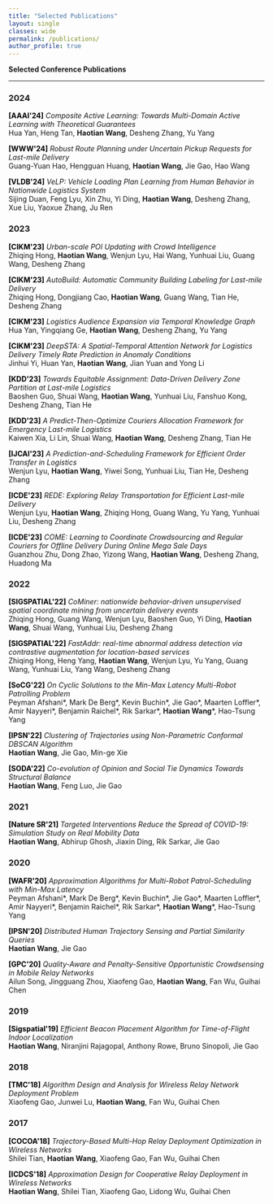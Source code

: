 ```yaml
---
title: "Selected Publications"
layout: single
classes: wide
permalink: /publications/
author_profile: true
---
```


**Selected Conference Publications**

---

### 2024

<span style="color:black;font-weight:bold">[AAAI'24]</span> *Composite Active Learning: Towards Multi-Domain Active Learning with Theoretical Guarantees* <br>
Hua Yan, Heng Tan, **Haotian Wang**, Desheng Zhang, Yu Yang<br>

<span style="color:black;font-weight:bold">[WWW'24]</span> *Robust Route Planning under Uncertain Pickup Requests for Last-mile Delivery* <br>
Guang-Yuan Hao, Hengguan Huang, **Haotian Wang**, Jie Gao, Hao Wang<br>

<span style="color:black;font-weight:bold">[VLDB'24]</span> *VeLP: Vehicle Loading Plan Learning from Human Behavior in Nationwide Logistics System* <br>
Sijing Duan, Feng Lyu, Xin Zhu, Yi Ding, **Haotian Wang**, Desheng Zhang, Xue Liu, Yaoxue Zhang, Ju Ren<br>

### 2023

<span style="color:black;font-weight:bold">[CIKM'23]</span> *Urban-scale POI Updating with Crowd Intelligence* <br>
Zhiqing Hong, **Haotian Wang**, Wenjun Lyu, Hai Wang, Yunhuai Liu, Guang Wang, Desheng Zhang<br>

<span style="color:black;font-weight:bold">[CIKM'23]</span> *AutoBuild: Automatic Community Building Labeling for Last-mile Delivery* <br>
Zhiqing Hong, Dongjiang Cao, **Haotian Wang**, Guang Wang, Tian He, Desheng Zhang<br>


<span style="color:black;font-weight:bold">[CIKM'23]</span> *Logistics Audience Expansion via Temporal Knowledge Graph* <br>
Hua Yan, Yingqiang Ge, **Haotian Wang**, Desheng Zhang, Yu Yang<br>

<span style="color:black;font-weight:bold">[CIKM'23]</span> *DeepSTA: A Spatial-Temporal Attention Network for Logistics Delivery Timely Rate Prediction in Anomaly Conditions* <br>
Jinhui Yi, Huan Yan, **Haotian Wang**, Jian Yuan and Yong Li<br>

<span style="color:black;font-weight:bold">[KDD'23]</span> *Towards Equitable Assignment: Data-Driven Delivery Zone Partition at Last-mile Logistics* <br>
Baoshen Guo, Shuai Wang, **Haotian Wang**, Yunhuai Liu, Fanshuo Kong, Desheng Zhang, Tian He<br>

<span style="color:black;font-weight:bold">[KDD'23]</span> *A Predict-Then-Optimize Couriers Allocation Framework for Emergency Last-mile Logistics* <br>
Kaiwen Xia, Li Lin, Shuai Wang, **Haotian Wang**, Desheng Zhang, Tian He<br>

<span style="color:black;font-weight:bold">[IJCAI'23]</span> *A Prediction-and-Scheduling Framework for Efficient Order Transfer in Logistics* <br>
Wenjun Lyu, **Haotian Wang**, Yiwei Song, Yunhuai Liu, Tian He, Desheng Zhang<br>

<span style="color:black;font-weight:bold">[ICDE'23]</span> *REDE: Exploring Relay Transportation for Efficient Last-mile Delivery* <br>
Wenjun Lyu, **Haotian Wang**, Zhiqing Hong, Guang Wang, Yu Yang, Yunhuai Liu, Desheng Zhang<br>

<span style="color:black;font-weight:bold">[ICDE'23]</span> *COME: Learning to Coordinate Crowdsourcing and Regular Couriers for Offline Delivery During Online Mega Sale Days* <br>
Guanzhou Zhu, Dong Zhao, Yizong Wang, **Haotian Wang**, Desheng Zhang, Huadong Ma<br>

### 2022

<span style="color:black;font-weight:bold">[SIGSPATIAL'22]</span> *CoMiner: nationwide behavior-driven unsupervised spatial coordinate mining from uncertain delivery events* <br>
Zhiqing Hong, Guang Wang, Wenjun Lyu, Baoshen Guo, Yi Ding, **Haotian Wang**, Shuai Wang, Yunhuai Liu, Desheng Zhang<br>

<span style="color:black;font-weight:bold">[SIGSPATIAL'22]</span> *FastAddr: real-time abnormal address detection via contrastive augmentation for location-based services* <br>
Zhiqing Hong, Heng Yang, **Haotian Wang**, Wenjun Lyu, Yu Yang, Guang Wang, Yunhuai Liu, Yang Wang, Desheng Zhang<br>

<span style="color:black;font-weight:bold">[SoCG'22]</span> *On Cyclic Solutions to the Min-Max Latency Multi-Robot Patrolling Problem* <br>
Peyman Afshani*, Mark De Berg*, Kevin Buchin*, Jie Gao*, Maarten Loffler*, Amir Nayyeri*, Benjamin Raichel*, Rik Sarkar*, **Haotian Wang***, Hao-Tsung Yang<br>

<span style="color:black;font-weight:bold">[IPSN'22]</span> *Clustering of Trajectories using Non-Parametric Conformal DBSCAN Algorithm* <br>
**Haotian Wang**, Jie Gao, Min-ge Xie<br>

<span style="color:black;font-weight:bold">[SODA'22]</span> *Co-evolution of Opinion and Social Tie Dynamics Towards Structural Balance* <br>
**Haotian Wang**, Feng Luo, Jie Gao<br>

### 2021 

<span style="color:black;font-weight:bold">[Nature SR'21]</span> *Targeted Interventions Reduce the Spread of COVID-19: Simulation Study on Real Mobility Data* <br>
**Haotian Wang**, Abhirup Ghosh, Jiaxin Ding, Rik Sarkar, Jie Gao<br>

### 2020

<span style="color:black;font-weight:bold">[WAFR'20]</span> *Approximation Algorithms for Multi-Robot Patrol-Scheduling with Min-Max Latency* <br>
Peyman Afshani*, Mark De Berg*, Kevin Buchin*, Jie Gao*, Maarten Loffler*, Amir Nayyeri*, Benjamin Raichel*, Rik Sarkar*, **Haotian Wang***, Hao-Tsung Yang<br>

<span style="color:black;font-weight:bold">[IPSN'20]</span> *Distributed Human Trajectory Sensing and Partial Similarity Queries* <br>
**Haotian Wang**, Jie Gao<br>

<span style="color:black;font-weight:bold">[GPC'20]</span> *Quality-Aware and Penalty-Sensitive Opportunistic Crowdsensing in Mobile Relay Networks* <br>
Ailun Song, Jingguang Zhou, Xiaofeng Gao, **Haotian Wang**, Fan Wu, Guihai Chen<br>

### 2019

<span style="color:black;font-weight:bold">[Sigspatial'19]</span> *Efficient Beacon Placement Algorithm for Time-of-Flight Indoor Localization* <br>
**Haotian Wang**, Niranjini Rajagopal, Anthony Rowe, Bruno Sinopoli, Jie Gao<br>

### 2018

<span style="color:black;font-weight:bold">[TMC'18]</span> *Algorithm Design and Analysis for Wireless Relay Network Deployment Problem* <br>
Xiaofeng Gao, Junwei Lu, **Haotian Wang**, Fan Wu, Guihai Chen<br>

### 2017

<span style="color:black;font-weight:bold">[COCOA'18]</span> *Trajectory-Based Multi-Hop Relay Deployment Optimization in Wireless Networks* <br>
Shilei Tian, **Haotian Wang**, Xiaofeng Gao, Fan Wu, Guihai Chen<br>

<span style="color:black;font-weight:bold">[ICDCS'18]</span> *Approximation Design for Cooperative Relay Deployment in Wireless Networks* <br>
**Haotian Wang**, Shilei Tian, Xiaofeng Gao, Lidong Wu, Guihai Chen<br>



